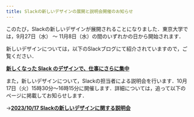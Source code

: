 ```yaml
---
title: Slackの新しいデザインの展開と説明会開催のお知らせ
---
```


このたび，Slackの新しいデザインが展開されることになりました．東京大学では，9月27日（水） 〜 11月8日（水）の間のいずれかの日から開始されます．

新しいデザインについては，以下のSlackブログにて紹介されていますので，ご覧ください．

<b class="box center"><a href="https://slack.com/intl/ja-jp/blog/productivity/a-redesigned-slack-built-for-focus">新しくなった Slack のデザインで、仕事にさらに集中</a></b>

また，新しいデザインについて，Slackの担当者による説明会を行います．10月17日（火）15時30分～16時15分に開催します．詳細については，追って以下のページに掲載してお知らせします．

→**[2023/10/17 Slackの新しいデザインに関する説明会](/events/2023-10-17-new-slack-design/)**
